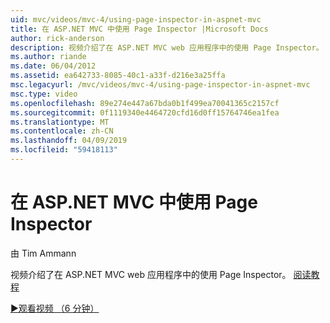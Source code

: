 ```yaml
---
uid: mvc/videos/mvc-4/using-page-inspector-in-aspnet-mvc
title: 在 ASP.NET MVC 中使用 Page Inspector |Microsoft Docs
author: rick-anderson
description: 视频介绍了在 ASP.NET MVC web 应用程序中的使用 Page Inspector。 阅读教程
ms.author: riande
ms.date: 06/04/2012
ms.assetid: ea642733-8085-40c1-a33f-d216e3a25ffa
msc.legacyurl: /mvc/videos/mvc-4/using-page-inspector-in-aspnet-mvc
msc.type: video
ms.openlocfilehash: 89e274e447a67bda0b1f499ea70041365c2157cf
ms.sourcegitcommit: 0f1119340e4464720cfd16d0ff15764746ea1fea
ms.translationtype: MT
ms.contentlocale: zh-CN
ms.lasthandoff: 04/09/2019
ms.locfileid: "59418113"
---
```

# <a name="using-page-inspector-in-aspnet-mvc"></a>在 ASP.NET MVC 中使用 Page Inspector

由 Tim Ammann

视频介绍了在 ASP.NET MVC web 应用程序中的使用 Page Inspector。 [阅读教程](../../overview/views/using-page-inspector-in-aspnet-mvc.md)

[&#9654;观看视频 （6 分钟）](https://channel9.msdn.com/Blogs/ASP-NET-Site-Videos/using-page-inspector-in-aspnet-mvc)
